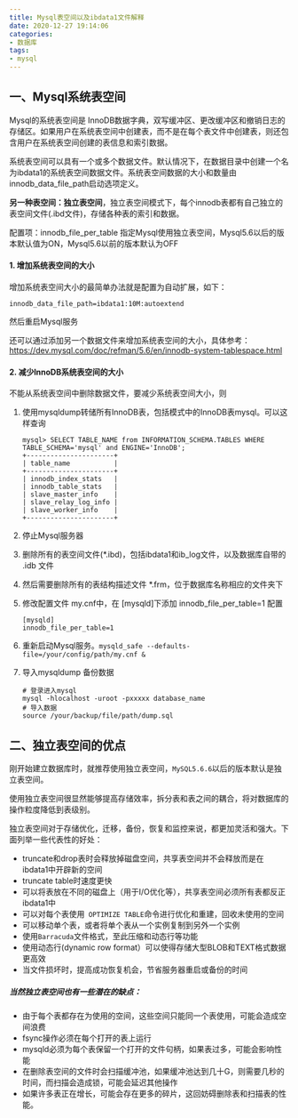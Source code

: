 ```yaml
---
title: Mysql表空间以及ibdata1文件解释
date: 2020-12-27 19:14:06
categories:
- 数据库
tags:
- mysql
---
```


## 一、Mysql系统表空间

Mysql的系统表空间是 InnoDB数据字典，双写缓冲区、更改缓冲区和撤销日志的存储区。如果用户在系统表空间中创建表，而不是在每个表文件中创建表，则还包含用户在系统表空间创建的表信息和索引数据。

系统表空间可以具有一个或多个数据文件。默认情况下，在数据目录中创建一个名为ibdata1的系统表空间数据文件。系统表空间数据的大小和数量由innodb_data_file_path启动选项定义。

**另一种表空间：独立表空间**，独立表空间模式下，每个innodb表都有自己独立的表空间文件(.ibd文件)，存储各种表的索引和数据。

配置项：innodb_file_per_table 指定Mysql使用独立表空间，Mysql5.6以后的版本默认值为ON，Mysql5.6以前的版本默认为OFF

#### 1. 增加系统表空间的大小

增加系统表空间大小的最简单办法就是配置为自动扩展，如下：

`innodb_data_file_path=ibdata1:10M:autoextend`

然后重启Mysql服务

还可以通过添加另一个数据文件来增加系统表空间的大小，具体参考：https://dev.mysql.com/doc/refman/5.6/en/innodb-system-tablespace.html

#### 2. 减少InnoDB系统表空间的大小

不能从系统表空间中删除数据文件，要减少系统表空间大小，则

1. 使用mysqldump转储所有InnoDB表，包括模式中的InnoDB表mysql。可以这样查询

   ```
   mysql> SELECT TABLE_NAME from INFORMATION_SCHEMA.TABLES WHERE TABLE_SCHEMA='mysql' and ENGINE='InnoDB';
   +----------------------+
   | table_name           |
   +----------------------+
   | innodb_index_stats   |
   | innodb_table_stats   |
   | slave_master_info    |
   | slave_relay_log_info |
   | slave_worker_info    |
   +----------------------+
   ```

2. 停止Mysql服务器

3. 删除所有的表空间文件(*.ibd)，包括ibdata1和ib_log文件，以及数据库自带的 .idb 文件

4. 然后需要删除所有的表结构描述文件 *.frm，位于数据库名称相应的文件夹下

5. 修改配置文件 my.cnf中，在 [mysqld]下添加 innodb_file_per_table=1 配置

   ```
   [mysqld]
   innodb_file_per_table=1
   ```

6. 重新启动Mysql服务。`mysqld_safe --defaults-file=/your/config/path/my.cnf &`

7. 导入mysqldump 备份数据

   ```
   # 登录进入mysql
   mysql -hlocalhost -uroot -pxxxxx database_name
   # 导入数据
   source /your/backup/file/path/dump.sql
   ```

## 二、独立表空间的优点

刚开始建立数据库时，就推荐使用独立表空间，`MySQL5.6.6`以后的版本默认是独立表空间。

使用独立表空间很显然能够提高存储效率，拆分表和表之间的耦合，将对数据库的操作粒度降低到表级别。

独立表空间对于存储优化，迁移，备份，恢复和监控来说，都更加灵活和强大。下面列举一些代表性的好处：

- truncate和drop表时会释放掉磁盘空间，共享表空间并不会释放而是在ibdata1中开辟新的空间
- truncate table时速度更快
- 可以将表放在不同的磁盘上（用于I/O优化等），共享表空间必须所有表都反正ibdata1中
- 可以对每个表使用` OPTIMIZE TABLE`命令进行优化和重建，回收未使用的空间
- 可以移动单个表，或者将单个表从一个实例复制到另外一个实例
- 使用`Barracuda`文件格式，至此压缩和动态行等功能
- 使用动态行(dynamic row format）可以使得存储大型BLOB和TEXT格式数据更高效
- 当文件损坏时，提高成功恢复机会，节省服务器重启或备份的时间

##### 当然独立表空间也有一些潜在的缺点：

- 由于每个表都存在为使用的空间，这些空间只能同一个表使用，可能会造成空间浪费
- fsync操作必须在每个打开的表上运行
- mysqld必须为每个表保留一个打开的文件句柄，如果表过多，可能会影响性能
- 在删除表空间的文件时会扫描缓冲池，如果缓冲池达到几十G，则需要几秒的时间，而扫描会造成锁，可能会延迟其他操作
- 如果许多表正在增长，可能会存在更多的碎片，这回妨碍删除表和扫描表的性能。

